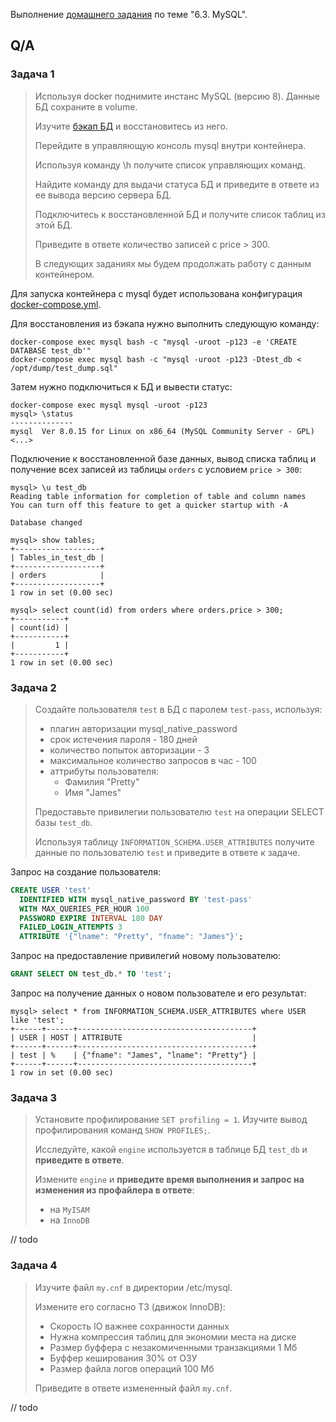 Выполнение [домашнего задания](https://github.com/netology-code/virt-homeworks/blob/master/06-db-03-mysql/README.md) 
по теме "6.3. MySQL".

## Q/A

### Задача 1

> Используя docker поднимите инстанс MySQL (версию 8). Данные БД сохраните в volume.
> 
> Изучите [бэкап БД](./dump/test_dump.sql) и восстановитесь из него.
> 
> Перейдите в управляющую консоль mysql внутри контейнера.
> 
> Используя команду \h получите список управляющих команд.
> 
> Найдите команду для выдачи статуса БД и приведите в ответе из ее вывода версию сервера БД.
> 
> Подключитесь к восстановленной БД и получите список таблиц из этой БД.
> 
> Приведите в ответе количество записей с price > 300.
> 
> В следующих заданиях мы будем продолжать работу с данным контейнером.

Для запуска контейнера с mysql будет использована конфигурация [docker-compose.yml](./docker-compose.yml).

Для восстановления из бэкапа нужно выполнить следующую команду:

```shell
docker-compose exec mysql bash -c "mysql -uroot -p123 -e 'CREATE DATABASE test_db'"
docker-compose exec mysql bash -c "mysql -uroot -p123 -Dtest_db < /opt/dump/test_dump.sql"
```

Затем нужно подключиться к БД и вывести статус:

```shell
docker-compose exec mysql mysql -uroot -p123
mysql> \status
--------------
mysql  Ver 8.0.15 for Linux on x86_64 (MySQL Community Server - GPL)
<...>
```

Подключение к восстановленной базе данных, вывод списка таблиц
и получение всех записей из таблицы `orders` с условием `price > 300`:

```shell
mysql> \u test_db
Reading table information for completion of table and column names
You can turn off this feature to get a quicker startup with -A

Database changed

mysql> show tables;
+-------------------+
| Tables_in_test_db |
+-------------------+
| orders            |
+-------------------+
1 row in set (0.00 sec)

mysql> select count(id) from orders where orders.price > 300;
+-----------+
| count(id) |
+-----------+
|         1 |
+-----------+
1 row in set (0.00 sec)
```

### Задача 2

> Создайте пользователя `test` в БД c паролем `test-pass`, используя:
> - плагин авторизации mysql_native_password
> - срок истечения пароля - 180 дней
> - количество попыток авторизации - 3
> - максимальное количество запросов в час - 100
> - аттрибуты пользователя:
>     - Фамилия "Pretty"
>     - Имя "James"
>
> Предоставьте привилегии пользователю `test` на операции SELECT базы `test_db`.
> 
> Используя таблицу `INFORMATION_SCHEMA.USER_ATTRIBUTES` получите данные по пользователю `test` и приведите в ответе к задаче.

Запрос на создание пользователя:

```sql
CREATE USER 'test' 
  IDENTIFIED WITH mysql_native_password BY 'test-pass'
  WITH MAX_QUERIES_PER_HOUR 100
  PASSWORD EXPIRE INTERVAL 180 DAY
  FAILED_LOGIN_ATTEMPTS 3
  ATTRIBUTE '{"lname": "Pretty", "fname": "James"}';
```

Запрос на предоставление привилегий новому пользователю:

```sql
GRANT SELECT ON test_db.* TO 'test';
```

Запрос на получение данных о новом пользователе и его результат:

```shell
mysql> select * from INFORMATION_SCHEMA.USER_ATTRIBUTES where USER like 'test';
+------+------+---------------------------------------+
| USER | HOST | ATTRIBUTE                             |
+------+------+---------------------------------------+
| test | %    | {"fname": "James", "lname": "Pretty"} |
+------+------+---------------------------------------+
1 row in set (0.00 sec)
```

### Задача 3

> Установите профилирование `SET profiling = 1`.
> Изучите вывод профилирования команд `SHOW PROFILES;`.
> 
> Исследуйте, какой `engine` используется в таблице БД `test_db` и **приведите в ответе**.
> 
> Измените `engine` и **приведите время выполнения и запрос на изменения из профайлера в ответе**:
> - на `MyISAM`
> - на `InnoDB`

// todo

### Задача 4

> Изучите файл `my.cnf` в директории /etc/mysql.
> 
> Измените его согласно ТЗ (движок InnoDB):
> - Скорость IO важнее сохранности данных
> - Нужна компрессия таблиц для экономии места на диске
> - Размер буффера с незакомиченными транзакциями 1 Мб
> - Буффер кеширования 30% от ОЗУ
> - Размер файла логов операций 100 Мб
> 
> Приведите в ответе измененный файл `my.cnf`.

// todo
